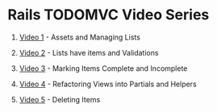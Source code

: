 # Rails TODOMVC Video Series

1. [Video 1](https://www.youtube.com/watch?v=Bltz_Dz8bSw&feature=emb_logo) - Assets and Managing Lists

2. [Video 2](https://www.youtube.com/watch?time_continue=1&v=OsinhhQLmRk&feature=emb_logo) - Lists have items and Validations

3. [Video 3](https://www.youtube.com/watch?v=oQcMPaFUtLc&feature=emb_logo) - Marking Items Complete and Incomplete

4. [Video 4](https://www.youtube.com/watch?v=UYhkBd2Mnl0) - Refactoring Views into Partials and Helpers

5. [Video 5](https://www.youtube.com/watch?v=QwtOMp5VD9c&feature=emb_logo) - Deleting Items